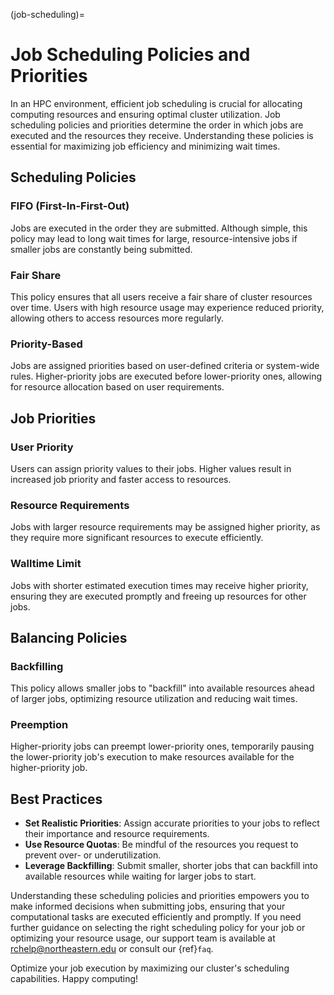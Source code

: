 (job-scheduling)=
# Job Scheduling Policies and Priorities
In an HPC environment, efficient job scheduling is crucial for allocating computing resources and ensuring optimal cluster utilization. Job scheduling policies and priorities determine the order in which jobs are executed and the resources they receive. Understanding these policies is essential for maximizing job efficiency and minimizing wait times.

## Scheduling Policies

### FIFO (First-In-First-Out)

Jobs are executed in the order they are submitted. Although simple, this policy may lead to long wait times for large, resource-intensive jobs if smaller jobs are constantly being submitted.

### Fair Share

This policy ensures that all users receive a fair share of cluster resources over time. Users with high resource usage may experience reduced priority, allowing others to access resources more regularly.

### Priority-Based

Jobs are assigned priorities based on user-defined criteria or system-wide rules. Higher-priority jobs are executed before lower-priority ones, allowing for resource allocation based on user requirements.

## Job Priorities

### User Priority

Users can assign priority values to their jobs. Higher values result in increased job priority and faster access to resources.

### Resource Requirements

Jobs with larger resource requirements may be assigned higher priority, as they require more significant resources to execute efficiently.

### Walltime Limit

Jobs with shorter estimated execution times may receive higher priority, ensuring they are executed promptly and freeing up resources for other jobs.

## Balancing Policies

### Backfilling

This policy allows smaller jobs to "backfill" into available resources ahead of larger jobs, optimizing resource utilization and reducing wait times.

### Preemption

Higher-priority jobs can preempt lower-priority ones, temporarily pausing the lower-priority job's execution to make resources available for the higher-priority job.

## Best Practices

- **Set Realistic Priorities**: Assign accurate priorities to your jobs to reflect their importance and resource requirements.
- **Use Resource Quotas**: Be mindful of the resources you request to prevent over- or underutilization.
- **Leverage Backfilling**: Submit smaller, shorter jobs that can backfill into available resources while waiting for larger jobs to start.

Understanding these scheduling policies and priorities empowers you to make informed decisions when submitting jobs, ensuring that your computational tasks are executed efficiently and promptly. If you need further guidance on selecting the right scheduling policy for your job or optimizing your resource usage, our support team is available at <rchelp@northeastern.edu> or consult our {ref}`faq`.

Optimize your job execution by maximizing our cluster's scheduling capabilities. Happy computing!
